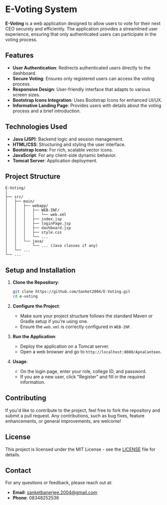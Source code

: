 # E-Voting System

**E-Voting** is a web application designed to allow users to vote for their next CEO securely and efficiently. The application provides a streamlined user experience, ensuring that only authenticated users can participate in the voting process.

## Features

- **User Authentication**: Redirects authenticated users directly to the dashboard.
- **Secure Voting**: Ensures only registered users can access the voting process.
- **Responsive Design**: User-friendly interface that adapts to various screen sizes.
- **Bootstrap Icons Integration**: Uses Bootstrap Icons for enhanced UI/UX.
- **Informative Landing Page**: Provides users with details about the voting process and a brief introduction.

## Technologies Used

- **Java (JSP)**: Backend logic and session management.
- **HTML/CSS**: Structuring and styling the user interface.
- **Bootstrap Icons**: For rich, scalable vector icons.
- **JavaScript**: For any client-side dynamic behavior.
- **Tomcat Server**: Application deployment.

## Project Structure

```plaintext
E-Voting/
│
├── src/
│   ├── main/
│   │   ├── webapp/
│   │   │   ├── WEB-INF/
│   │   │   │   └── web.xml
│   │   │   ├── index.jsp
│   │   │   ├── loginPage.jsp
│   │   │   ├── dashboard.jsp
│   │   │   ├── style.css
│   │   │   └── ...
│   │   └── java/
│   │       └── ... (Java classes if any)
│   └── ...
└── ...
```

## Setup and Installation

1. **Clone the Repository**:
    ```bash
    git clone https://github.com/Sanket2004/E-Voting.git
    cd e-voting
    ```

2. **Configure the Project**:
   - Make sure your project structure follows the standard Maven or Gradle setup if you’re using one.
   - Ensure the `web.xml` is correctly configured in `WEB-INF`.

3. **Run the Application**:
   - Deploy the application on a Tomcat server.
   - Open a web browser and go to `http://localhost:8080/ApnaCanteen`.

4. **Usage**:
   - On the login page, enter your role, college ID, and password.
   - If you are a new user, click "Register" and fill in the required information.

## Contributing

If you'd like to contribute to the project, feel free to fork the repository and submit a pull request. Any contributions, such as bug fixes, feature enhancements, or general improvements, are welcome!

## License

This project is licensed under the MIT License - see the [LICENSE](LICENSE) file for details.

## Contact

For any questions or feedback, please reach out at:

- **Email**: sanketbanerjee.2004@gmail.com
- **Phone**: 08348252536
